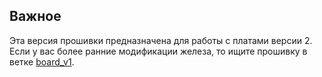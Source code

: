 ## Важное
Эта версия прошивки предназначена для работы с платами версии 2. Если у вас более ранние модификации железа, то ищите прошивку в ветке [board_v1](https://github.com/starfactorypixel/SlaveECU_Buttons/tree/board_v1).